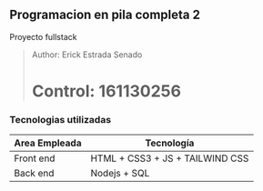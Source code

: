 ## Programacion en pila completa 2 
Proyecto fullstack

> Author: Erick Estrada Senado
> # Control: 161130256

### Tecnologias utilizadas

| Area Empleada | Tecnología |
|---------------|------------|
| Front end | HTML + CSS3 + JS + TAILWIND CSS|
| Back end | Nodejs + SQL |

